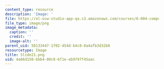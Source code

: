 ```yaml
---
content_type: resource
description: 'Image: '
file: https://ol-ocw-studio-app-qa.s3.amazonaws.com/courses/6-004-computation-structures-spring-2017/4a66d150bbb400c86f1eeb9797f45aac_Slide21.png
file_type: image/png
image_metadata:
  caption: ''
  credit: ''
  image-alt: ''
parent_uid: 50133447-1f02-454d-b4c8-8a4afb3d32b8
resourcetype: Image
title: Slide21.png
uid: 4a66d150-bbb4-00c8-6f1e-eb9797f45aac
---
```

